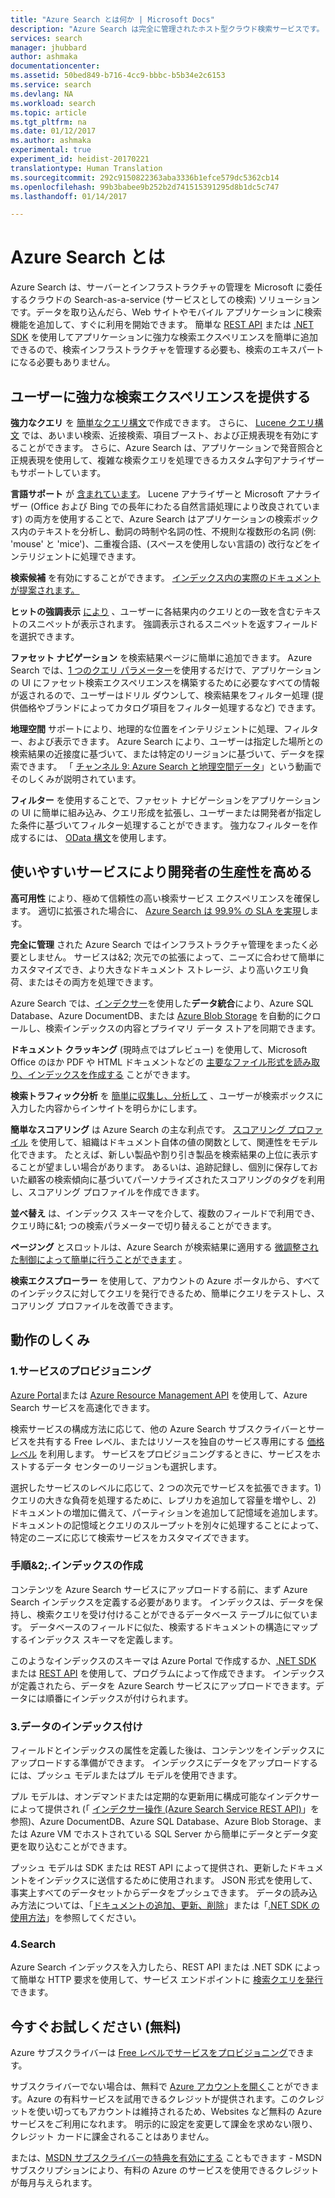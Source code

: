 ```yaml
---
title: "Azure Search とは何か | Microsoft Docs"
description: "Azure Search は完全に管理されたホスト型クラウド検索サービスです。 この機能の概要で詳しく説明します。"
services: search
manager: jhubbard
author: ashmaka
documentationcenter: 
ms.assetid: 50bed849-b716-4cc9-bbbc-b5b34e2c6153
ms.service: search
ms.devlang: NA
ms.workload: search
ms.topic: article
ms.tgt_pltfrm: na
ms.date: 01/12/2017
ms.author: ashmaka
experimental: true
experiment_id: heidist-20170221
translationtype: Human Translation
ms.sourcegitcommit: 292c9150822363aba3336b1efce579dc5362cb14
ms.openlocfilehash: 99b3babee9b252b2d741515391295d8b1dc5c747
ms.lasthandoff: 01/14/2017

---
```

# <a name="what-is-azure-search"></a>Azure Search とは
Azure Search は、サーバーとインフラストラクチャの管理を Microsoft に委任するクラウドの Search-as-a-service (サービスとしての検索) ソリューションです。データを取り込んだら、Web サイトやモバイル アプリケーションに検索機能を追加して、すぐに利用を開始できます。 簡単な [REST API](https://msdn.microsoft.com/library/azure/dn798935.aspx) または [.NET SDK](search-howto-dotnet-sdk.md) を使用してアプリケーションに強力な検索エクスペリエンスを簡単に追加できるので、検索インフラストラクチャを管理する必要も、検索のエキスパートになる必要もありません。

## <a name="give-your-users-a-powerful-search-experience"></a>ユーザーに強力な検索エクスペリエンスを提供する
**強力なクエリ** を [簡単なクエリ構文](https://msdn.microsoft.com/library/azure/dn798920.aspx)で作成できます。 さらに、 [Lucene クエリ構文](https://msdn.microsoft.com/library/azure/mt589323.aspx) では、あいまい検索、近接検索、項目ブースト、および正規表現を有効にすることができます。 さらに、Azure Search は、アプリケーションで発音照合と正規表現を使用して、複雑な検索クエリを処理できるカスタム字句アナライザーもサポートしています。

**言語サポート** が [含まれています](https://msdn.microsoft.com/library/azure/dn879793.aspx)。 Lucene アナライザーと Microsoft アナライザー (Office および Bing での長年にわたる自然言語処理により改良されています) の両方を使用することで、Azure Search はアプリケーションの検索ボックス内のテキストを分析し、動詞の時制や名詞の性、不規則な複数形の名詞 (例: 'mouse' と 'mice')、二重複合語、(スペースを使用しない言語の) 改行などをインテリジェントに処理できます。

**検索候補** を有効にすることができます。 [インデックス内の実際のドキュメントが提案されます。](https://msdn.microsoft.com/library/azure/dn798936.aspx) 

**ヒットの強調表示** [により](https://msdn.microsoft.com/library/azure/dn798927.aspx) 、ユーザーに各結果内のクエリとの一致を含むテキストのスニペットが表示されます。 強調表示されるスニペットを返すフィールドを選択できます。

**ファセット ナビゲーション** を検索結果ページに簡単に追加できます。 Azure Search では、[1 つのクエリ パラメーター](https://msdn.microsoft.com/library/azure/dn798927.aspx)を使用するだけで、アプリケーションの UI にファセット検索エクスペリエンスを構築するために必要なすべての情報が返されるので、ユーザーはドリル ダウンして、検索結果をフィルター処理 (提供価格やブランドによってカタログ項目をフィルター処理するなど) できます。

**地理空間** サポートにより、地理的な位置をインテリジェントに処理、フィルター、および表示できます。 Azure Search により、ユーザーは指定した場所との検索結果の近接度に基づいて、または特定のリージョンに基づいて、データを探索できます。 「 [チャンネル 9: Azure Search と地理空間データ](https://channel9.msdn.com/Shows/Data-Exposed/Azure-Search-and-Geospatial-Data)」という動画でそのしくみが説明されています。

**フィルター** を使用することで、ファセット ナビゲーションをアプリケーションの UI に簡単に組み込み、クエリ形成を拡張し、ユーザーまたは開発者が指定した条件に基づいてフィルター処理することができます。 強力なフィルターを作成するには、 [OData 構文](https://msdn.microsoft.com/library/azure/dn798921.aspx)を使用します。

## <a name="empower-your-developers-with-an-easy-to-use-service"></a>使いやすいサービスにより開発者の生産性を高める
**高可用性** により、極めて信頼性の高い検索サービス エクスペリエンスを確保します。 適切に拡張された場合に、 [Azure Search は 99.9% の SLA を実現](https://azure.microsoft.com/support/legal/sla/search/v1_0/)します。

**完全に管理** された Azure Search ではインフラストラクチャ管理をまったく必要としません。 サービスは&2; 次元での拡張によって、ニーズに合わせて簡単にカスタマイズでき、より大きなドキュメント ストレージ、より高いクエリ負荷、またはその両方を処理できます。

Azure Search では、[インデクサー](https://msdn.microsoft.com/library/azure/dn946891.aspx)を使用した**データ統合**により、Azure SQL Database、Azure DocumentDB、または [Azure Blob Storage](search-howto-indexing-azure-blob-storage.md) を自動的にクロールし、検索インデックスの内容とプライマリ データ ストアを同期できます。

**ドキュメント クラッキング** (現時点ではプレビュー) を使用して、Microsoft Office のほか PDF や HTML ドキュメントなどの [主要なファイル形式を読み取り、インデックスを作成する](search-howto-indexing-azure-blob-storage.md) ことができます。

**検索トラフィック分析** を [簡単に収集し、分析して](search-traffic-analytics.md) 、ユーザーが検索ボックスに入力した内容からインサイトを明らかにします。

**簡単なスコアリング** は Azure Search の主な利点です。 [スコアリング プロファイル](https://msdn.microsoft.com/library/azure/dn798928.aspx) を使用して、組織はドキュメント自体の値の関数として、関連性をモデル化できます。 たとえば、新しい製品や割り引き製品を検索結果の上位に表示することが望ましい場合があります。 あるいは、追跡記録し、個別に保存しておいた顧客の検索傾向に基づいてパーソナライズされたスコアリングのタグを利用し、スコアリング プロファイルを作成できます。

**並べ替え** は、インデックス スキーマを介して、複数のフィールドで利用でき、クエリ時に&1; つの検索パラメーターで切り替えることができます。

**ページング** とスロットルは、Azure Search が検索結果に適用する [微調整された制御によって簡単に行うことができます](search-pagination-page-layout.md) 。  

**検索エクスプローラー** を使用して、アカウントの Azure ポータルから、すべてのインデックスに対してクエリを発行できるため、簡単にクエリをテストし、スコアリング プロファイルを改善できます。

## <a name="how-it-works"></a>動作のしくみ
### <a name="1-provision-service"></a>1.サービスのプロビジョニング
[Azure Portal](https://portal.azure.com/)または [Azure Resource Management API](https://msdn.microsoft.com/library/azure/dn832684.aspx) を使用して、Azure Search サービスを高速化できます。

検索サービスの構成方法に応じて、他の Azure Search サブスクライバーとサービスを共有する Free レベル、またはリソースを独自のサービス専用にする [価格レベル](https://azure.microsoft.com/pricing/details/search/) を利用します。 サービスをプロビジョニングするときに、サービスをホストするデータ センターのリージョンも選択します。

選択したサービスのレベルに応じて、2 つの次元でサービスを拡張できます。1) クエリの大きな負荷を処理するために、レプリカを追加して容量を増やし、2) ドキュメントの増加に備えて、パーティションを追加して記憶域を追加します。 ドキュメントの記憶域とクエリのスループットを別々に処理することによって、特定のニーズに応じて検索サービスをカスタマイズできます。

### <a name="2-create-index"></a>手順&2;.インデックスの作成
コンテンツを Azure Search サービスにアップロードする前に、まず Azure Search インデックスを定義する必要があります。 インデックスは、データを保持し、検索クエリを受け付けることができるデータベース テーブルに似ています。 データベースのフィールドに似た、検索するドキュメントの構造にマップするインデックス スキーマを定義します。

このようなインデックスのスキーマは Azure Portal で作成するか、[.NET SDK](search-howto-dotnet-sdk.md) または [REST API](https://msdn.microsoft.com/library/azure/dn798941.aspx) を使用して、プログラムによって作成できます。 インデックスが定義されたら、データを Azure Search サービスにアップロードできます。データには順番にインデックスが付けられます。

### <a name="3-index-data"></a>3.データのインデックス付け
フィールドとインデックスの属性を定義した後は、コンテンツをインデックスにアップロードする準備ができます。 インデックスにデータをアップロードするには、プッシュ モデルまたはプル モデルを使用できます。

プル モデルは、オンデマンドまたは定期的な更新用に構成可能なインデクサーによって提供され (「 [インデクサー操作 (Azure Search Service REST API)](https://msdn.microsoft.com/library/azure/dn946891.aspx)」を参照)、Azure DocumentDB、Azure SQL Database、Azure Blob Storage、または Azure VM でホストされている SQL Server から簡単にデータとデータ変更を取り込むことができます。

プッシュ モデルは SDK または REST API によって提供され、更新したドキュメントをインデックスに送信するために使用されます。 JSON 形式を使用して、事実上すべてのデータセットからデータをプッシュできます。 データの読み込み方法については、「[ドキュメントの追加、更新、削除](https://msdn.microsoft.com/library/azure/dn798930.aspx)」または「[.NET SDK の使用方法](search-howto-dotnet-sdk.md)」を参照してください。

### <a name="4-search"></a>4.Search
Azure Search インデックスを入力したら、REST API または .NET SDK によって簡単な HTTP 要求を使用して、サービス エンドポイントに [検索クエリを発行](https://msdn.microsoft.com/library/azure/dn798927.aspx) できます。

## <a name="try-it-now-for-free"></a>今すぐお試しください (無料)
Azure サブスクライバーは [Free レベルでサービスをプロビジョニング](search-create-service-portal.md)できます。

サブスクライバーでない場合は、無料で [Azure アカウントを開く](https://azure.microsoft.com/pricing/free-trial/?WT.mc_id=A261C142F)ことができます。Azure の有料サービスを試用できるクレジットが提供されます。このクレジットを使い切ってもアカウントは維持されるため、Websites など無料の Azure サービスをご利用になれます。 明示的に設定を変更して課金を求めない限り、クレジット カードに課金されることはありません。

または、[MSDN サブスクライバーの特典を有効にする](https://azure.microsoft.com/pricing/member-offers/msdn-benefits-details/?WT.mc_id=A261C142F) こともできます - MSDN サブスクリプションにより、有料の Azure のサービスを使用できるクレジットが毎月与えられます。 



